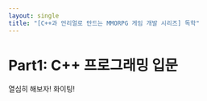 ```yaml
---
layout: single
title: "[C++과 언리얼로 만드는 MMORPG 게임 개발 시리즈] 독학"
---
```

# Part1: C++ 프로그래밍 입문
열심히 해보자! 화이팅!
